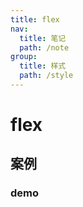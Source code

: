 ```yaml
---
title: flex
nav:
  title: 笔记
  path: /note
group:
  title: 样式
  path: /style
---
```


# flex

## 案例

### demo

<code src="./demo/demo1.tsx" />
